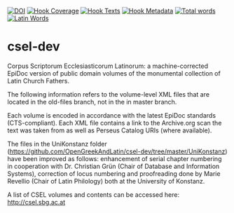 [![DOI](https://zenodo.org/badge/20778/OpenGreekAndLatin/csel-dev.svg)](https://zenodo.org/badge/latestdoi/20778/OpenGreekAndLatin/csel-dev)
[![Hook Coverage](http://ci.perseids.org/api/hook/v2.0/badges/OpenGreekAndLatin/csel-dev/coverage.svg)](http://ci.perseids.org/repo/OpenGreekAndLatin/csel-dev)
[![Hook Texts](http://ci.perseids.org/api/hook/v2.0/badges/OpenGreekAndLatin/csel-dev/texts.svg)](http://ci.perseids.org/repo/OpenGreekAndLatin/csel-dev)
[![Hook Metadata](http://ci.perseids.org/api/hook/v2.0/badges/OpenGreekAndLatin/csel-dev/metadata.svg)](http://ci.perseids.org/repo/OpenGreekAndLatin/csel-dev)
[![Total words](http://ci.perseids.org/api/hook/v2.0/badges/OpenGreekAndLatin/csel-dev/words.svg)](http://ci.perseids.org/repo/OpenGreekAndLatin/csel-dev)
[![Latin Words](http://ci.perseids.org/api/hook/v2.0/badges/OpenGreekAndLatin/csel-dev/words.svg?lang=lat)](http://ci.perseids.org/repo/OpenGreekAndLatin/csel-dev)


csel-dev
========

Corpus Scriptorum Ecclesiasticorum Latinorum: a machine-corrected EpiDoc version of public domain volumes of the monumental collection of Latin Church Fathers. 

The following information refers to the volume-level XML files that are located in the old-files branch, not in the in master branch.

Each volume is encoded in accordance with the latest EpiDoc standards (CTS-compliant). Each XML file contains a link to the Archive.org scan the text was taken from as well as Perseus Catalog URIs (where available). 

The files in the UniKonstanz folder (https://github.com/OpenGreekAndLatin/csel-dev/tree/master/UniKonstanz) have been improved as follows: enhancement of serial chapter numbering in cooperation with Dr. Christian Grün (Chair of Database and Information Systems), correction of locus numbering and proofreading done by Marie Revellio (Chair of Latin Philology) both at the University of Konstanz.

A list of CSEL volumes and contents can be accessed here: http://csel.sbg.ac.at
